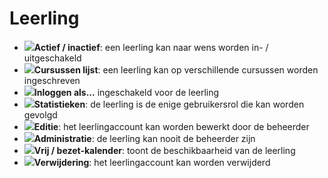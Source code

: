 # Leerling

* ![](../../../.gitbook/assets/images44%20%281%29.png)**Actief / inactief**: een leerling kan naar wens worden in- / uitgeschakeld
* ![](../../../.gitbook/assets/graficos47.png)**Cursussen lijst**: een leerling kan op verschillende cursussen worden ingeschreven
* ![](../../../.gitbook/assets/graficos46.png)**Inloggen als...** ingeschakeld voor de leerling
* ![](../../../.gitbook/assets/graficos48.png)**Statistieken**: de leerling is de enige gebruikersrol die kan worden gevolgd
* ![](../../../.gitbook/assets/graficos51.png)**Editie**: het leerlingaccount kan worden bewerkt door de beheerder
* ![](../../../.gitbook/assets/graficos50.png)**Administratie**: de leerling kan nooit de beheerder zijn
* ![](../../../.gitbook/assets/graficos52.png)**Vrij / bezet-kalender**: toont de beschikbaarheid van de leerling
* ![](../../../.gitbook/assets/graficos60.png)**Verwijdering**: het leerlingaccount kan worden verwijderd
